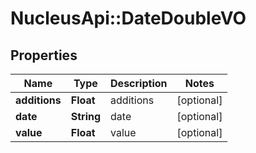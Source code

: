 # NucleusApi::DateDoubleVO

## Properties
Name | Type | Description | Notes
------------ | ------------- | ------------- | -------------
**additions** | **Float** | additions | [optional] 
**date** | **String** | date | [optional] 
**value** | **Float** | value | [optional] 


